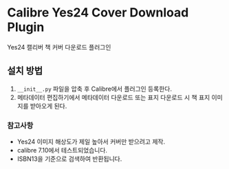 # Calibre Yes24 Cover Download Plugin

Yes24 캘리버 책 커버 다운로드 플러그인

## 설치 방법
1. `__init__.py` 파일을 압축 후 Calibre에서 플러그인 등록한다.
2. 메타데이터 편집하기에서 메타데이터 다운로드 또는 표지 다운로드 시 책 표지 이미지를 받아오게 된다.

### 참고사항
- Yes24 이미지 해상도가 제일 높아서 커버만 받으려고 제작.
- calibre 7.10에서 테스트되었습니다.
- ISBN13을 기준으로 검색하여 반환됩니다.